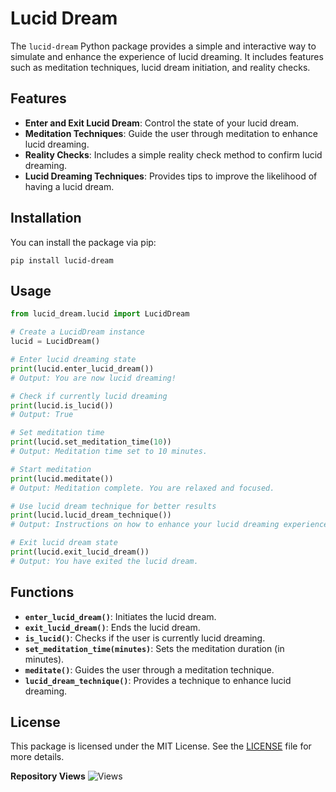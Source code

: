 # Lucid Dream

The `lucid-dream` Python package provides a simple and interactive way to simulate and enhance the experience of lucid dreaming. It includes features such as meditation techniques, lucid dream initiation, and reality checks.

## Features

- **Enter and Exit Lucid Dream**: Control the state of your lucid dream.
- **Meditation Techniques**: Guide the user through meditation to enhance lucid dreaming.
- **Reality Checks**: Includes a simple reality check method to confirm lucid dreaming.
- **Lucid Dreaming Techniques**: Provides tips to improve the likelihood of having a lucid dream.

## Installation

You can install the package via pip:

```
pip install lucid-dream
```

## Usage

```python
from lucid_dream.lucid import LucidDream

# Create a LucidDream instance
lucid = LucidDream()

# Enter lucid dreaming state
print(lucid.enter_lucid_dream())
# Output: You are now lucid dreaming!

# Check if currently lucid dreaming
print(lucid.is_lucid())
# Output: True

# Set meditation time
print(lucid.set_meditation_time(10))
# Output: Meditation time set to 10 minutes.

# Start meditation
print(lucid.meditate())
# Output: Meditation complete. You are relaxed and focused.

# Use lucid dream technique for better results
print(lucid.lucid_dream_technique())
# Output: Instructions on how to enhance your lucid dreaming experience.

# Exit lucid dream state
print(lucid.exit_lucid_dream())
# Output: You have exited the lucid dream.
```

## Functions

- **`enter_lucid_dream()`**: Initiates the lucid dream.
- **`exit_lucid_dream()`**: Ends the lucid dream.
- **`is_lucid()`**: Checks if the user is currently lucid dreaming.
- **`set_meditation_time(minutes)`**: Sets the meditation duration (in minutes).
- **`meditate()`**: Guides the user through a meditation technique.
- **`lucid_dream_technique()`**: Provides a technique to enhance lucid dreaming.

## License

This package is licensed under the MIT License. See the [LICENSE](LICENSE) file for more details.



**Repository Views** ![Views](https://profile-counter.glitch.me/lucidream/count.svg)
